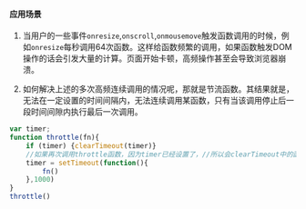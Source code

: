 #### 应用场景
1. 当用户的一些事件`onresize`,`onscroll`,`onmousemove`触发函数调用的时候，例如`onresize`每秒调用64次函数。这样给函数频繁的调用，如果函数触发DOM操作的话会引发大量的计算。页面开始卡顿，高频操作甚至会导致浏览器崩溃。

2. 如何解决上述的多次高频连续调用的情况呢，那就是节流函数。其结果就是，无法在一定设置的时间间隔内，无法连续调用某函数，只有当该调用停止后一段时间间隙内执行最后一次调用。

```javascript
var timer;
function throttle(fn){
    if (timer) {clearTimeout(timer)}
    //如果再次调用throttle函数，因为timer已经设置了，//所以会clearTimeout中的函数，直到throttle的调用间隔大于timer中的间隔，//才会调用setTimeout中的函数
    timer = setTimeout(function(){
        fn()
    },1000)
}
throttle()
```
